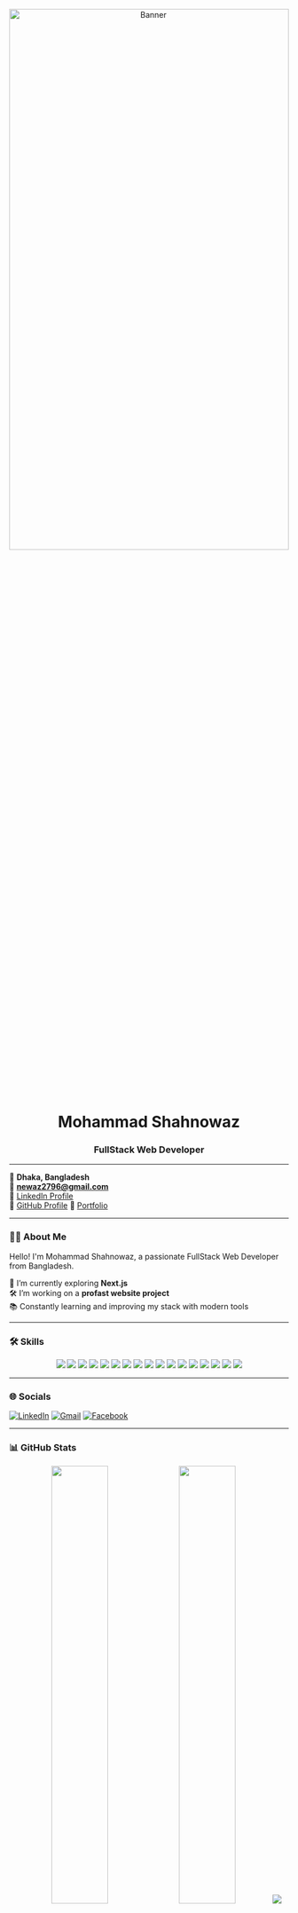 <!-- Banner Image -->
<p align="center">
  <img src="[https://i.ibb.co/BK5kZ6bN/profile-pic.jpg](https://i.ibb.co.com/kVRp3Gxq/Navy-Blue-Geometric-Technology-Linked-In-Banner.png)" alt="Banner" width="100%" height="50%" />
</p>

<h1 align="center">Mohammad Shahnowaz</h1>
<h3 align="center">FullStack Web Developer</h3>

---

📍 **Dhaka, Bangladesh**  
📧 **[newaz2796@gmail.com](mailto:newaz2796@gmail.com)**  
🔗 [LinkedIn Profile](https://www.linkedin.com/in/mohammad-newaz-b44113370/)  
🔗 [GitHub Profile](https://github.com/newaz2580)
🔗 [Portfolio]([https://github.com/newaz2580](https://cruel-scissors.surge.sh/))

---

### 👨‍💻 About Me

Hello! I'm Mohammad Shahnowaz, a passionate FullStack Web Developer from Bangladesh.

🌱 I’m currently exploring **Next.js**  
🛠️ I’m working on a **profast website project**  
📚 Constantly learning and improving my stack with modern tools

---

### 🛠️ Skills

<p align="center">
  <img src="https://img.shields.io/badge/HTML5-E34F26?style=for-the-badge&logo=html5" />
  <img src="https://img.shields.io/badge/CSS3-1572B6?style=for-the-badge&logo=css3" />
  <img src="https://img.shields.io/badge/TailwindCSS-06B6D4?style=for-the-badge&logo=tailwindcss" />
  <img src="https://img.shields.io/badge/JavaScript-F7DF1E?style=for-the-badge&logo=javascript&logoColor=black" />
  <img src="https://img.shields.io/badge/React-20232A?style=for-the-badge&logo=react" />
  <img src="https://img.shields.io/badge/Redux-764ABC?style=for-the-badge&logo=redux&logoColor=white" />
  <img src="https://img.shields.io/badge/Firebase-FFCA28?style=for-the-badge&logo=firebase" />
  <img src="https://img.shields.io/badge/Node.js-339933?style=for-the-badge&logo=node.js" />
  <img src="https://img.shields.io/badge/Express-000000?style=for-the-badge&logo=express" />
  <img src="https://img.shields.io/badge/MongoDB-47A248?style=for-the-badge&logo=mongodb" />
  <img src="https://img.shields.io/badge/TanStack_Query-FF4154?style=for-the-badge&logo=react-query&logoColor=white" />
  <img src="https://img.shields.io/badge/Stripe-008CDD?style=for-the-badge&logo=stripe&logoColor=white" />
  <img src="https://img.shields.io/badge/Git-F05032?style=for-the-badge&logo=git" />
  <img src="https://img.shields.io/badge/GitHub-181717?style=for-the-badge&logo=github" />
  <img src="https://img.shields.io/badge/VS_Code-007ACC?style=for-the-badge&logo=visual-studio-code" />
  <img src="https://img.shields.io/badge/Netlify-00C7B7?style=for-the-badge&logo=netlify&logoColor=white" />
  <img src="https://img.shields.io/badge/Vercel-000000?style=for-the-badge&logo=vercel&logoColor=white" />
</p>


---

### 🌐 Socials

[![LinkedIn](https://img.shields.io/badge/LinkedIn-0A66C2?style=flat&logo=linkedin&logoColor=white)](https://www.linkedin.com/in/mohammad-newaz-b44113370/)
[![Gmail](https://img.shields.io/badge/Gmail-D14836?style=flat&logo=gmail&logoColor=white)](mailto:newaz2796@gmail.com)
[![Facebook](https://img.shields.io/badge/Facebook-1877F2?style=flat&logo=facebook&logoColor=white)](https://www.facebook.com/)

---

### 📊 GitHub Stats

<p align="center">
  <img src="https://github-readme-stats.vercel.app/api?username=newaz2580&show_icons=true&theme=radical" width="45%" />
  <img src="https://github-readme-stats.vercel.app/api/top-langs/?username=newaz2580&layout=compact&theme=radical" width="45%" />
  <img src="https://github-readme-streak-stats.herokuapp.com/?user=newaz2580&theme=radical" />
</p>

---

### 📌 Pinned Projects
# Project 1


📍 Overview:
A modern and responsive landing page for a fictional kids’ school that highlights its mission to nurture young learners. The site includes sections for Kindergarten, Elementary, and Middle School levels. Strong use of visual hierarchy, call-to-action buttons for enrollment, and a vibrant child-friendly design.

[Live Preview](https://kids-school-project.netlify.app)
📁 GitHub Repo: [Assignment-2-Kids-school](https://github.com/newaz2580/Assignment-2-Kids-school)]
🛠️ Tech Stack: HTML, CSS, Responsive Design


# Project 2
🔧 Service Sharing Platform
Connecting people to offer and find local services

📍 Overview:
A full-stack web app where users can post, book, and manage services such as cleaning, plumbing, tutoring, etc. Features secure login with Firebase, dashboard for managing bookings, role-based access, and payment status updates. Service providers can track their offered services, and users can search and sort through listings.

# 🔗Live Link: [Service Sharing](https://service-sharing-app.web.app)
# Repo Link:
## 🔗[Server](https://github.com/newaz2580/service-sharing-app-server) 
## 🔗[Client](https://github.com/newaz2580/service-sharing-client)

🛠️ Tech Stack: React, Firebase Auth, Tailwind CSS, Node.js, Express.js, MongoDB, JWT
# Project 3
🧩 Hobby Group Organizer (HobbyHub)
Build or join hobby groups, events, and communities

📍 Overview:
A social platform where users can create or join hobby-based groups like painting, gardening, photography, etc. Includes authentication, dynamic dashboards for different user roles, event hosting features, and group discussions. Optimized for mobile and desktop users with Firebase Auth, JWT-protected APIs, and image uploads.


## 🔗Live Link: [Hobby Group](https://hobby-group-app.web.app/)
# 🔗Repo Link:
## 🔗[Server](https://github.com/newaz2580/server-134) 
## 🔗 [Client](https://github.com/newaz2580/clinet-side-123)

🛠️ Tech Stack: React, Firebase Auth, Tailwind CSS, Node.js, Express.js, MongoDB, JWT



Thanks for visiting my profile! Feel free to connect and collaborate 🤝
